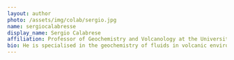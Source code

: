 ```yaml
---
layout: author
photo: /assets/img/colab/sergio.jpg 
name: sergiocalabresse
display_name: Sergio Calabrese
affiliation: Professor of Geochemistry and Volcanology at the University of Palermo  
bio: He is specialised in the geochemistry of fluids in volcanic environments, with a focus on the origin, transport and fate of trace elements. 
---
```


